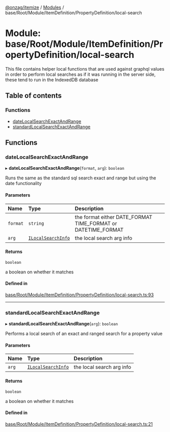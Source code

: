 [@onzag/itemize](../README.md) / [Modules](../modules.md) / base/Root/Module/ItemDefinition/PropertyDefinition/local-search

# Module: base/Root/Module/ItemDefinition/PropertyDefinition/local-search

This file contains helper local functions that are used against
graphql values in order to perform local searches as if it was
running in the server side, these tend to run in the IndexedDB
database

## Table of contents

### Functions

- [dateLocalSearchExactAndRange](base_Root_Module_ItemDefinition_PropertyDefinition_local_search.md#datelocalsearchexactandrange)
- [standardLocalSearchExactAndRange](base_Root_Module_ItemDefinition_PropertyDefinition_local_search.md#standardlocalsearchexactandrange)

## Functions

### dateLocalSearchExactAndRange

▸ **dateLocalSearchExactAndRange**(`format`, `arg`): `boolean`

Runs the same as the standard sql search exact and range but using the date
functionality

#### Parameters

| Name | Type | Description |
| :------ | :------ | :------ |
| `format` | `string` | the format either DATE_FORMAT TIME_FORMAT or DATETIME_FORMAT |
| `arg` | [`ILocalSearchInfo`](../interfaces/base_Root_Module_ItemDefinition_PropertyDefinition_types.ILocalSearchInfo.md) | the local search arg info |

#### Returns

`boolean`

a boolean on whether it matches

#### Defined in

[base/Root/Module/ItemDefinition/PropertyDefinition/local-search.ts:93](https://github.com/onzag/itemize/blob/f2db74a5/base/Root/Module/ItemDefinition/PropertyDefinition/local-search.ts#L93)

___

### standardLocalSearchExactAndRange

▸ **standardLocalSearchExactAndRange**(`arg`): `boolean`

Performs a local search of an exact and ranged search for
a property value

#### Parameters

| Name | Type | Description |
| :------ | :------ | :------ |
| `arg` | [`ILocalSearchInfo`](../interfaces/base_Root_Module_ItemDefinition_PropertyDefinition_types.ILocalSearchInfo.md) | the local search arg info |

#### Returns

`boolean`

a boolean on whether it matches

#### Defined in

[base/Root/Module/ItemDefinition/PropertyDefinition/local-search.ts:21](https://github.com/onzag/itemize/blob/f2db74a5/base/Root/Module/ItemDefinition/PropertyDefinition/local-search.ts#L21)
